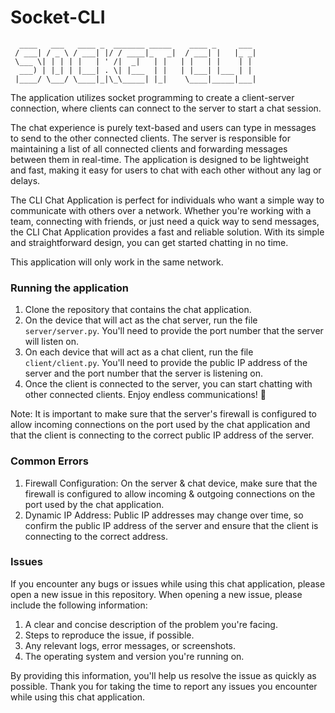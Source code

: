 # Socket-CLI

```
  ____   ___   ____ _  _______ _____    ____ _     ___ 
 / ___| / _ \ / ___| |/ / ____|_   _|  / ___| |   |_ _|
 \___ \| | | | |   | ' /|  _|   | |   | |   | |    | | 
  ___) | |_| | |___| . \| |___  | |   | |___| |___ | | 
 |____/ \___/ \____|_|\_\_____| |_|    \____|_____|___|
```

The application utilizes socket programming to create a client-server connection, where clients can connect to the server to start a chat session.

The chat experience is purely text-based and users can type in messages to send to the other connected clients. The server is responsible for maintaining a list of all connected clients and forwarding messages between them in real-time. The application is designed to be lightweight and fast, making it easy for users to chat with each other without any lag or delays.

The CLI Chat Application is perfect for individuals who want a simple way to communicate with others over a network. Whether you're working with a team, connecting with friends, or just need a quick way to send messages, the CLI Chat Application provides a fast and reliable solution. With its simple and straightforward design, you can get started chatting in no time.

This application will only work in the same network.

### Running the application
1. Clone the repository that contains the chat application.
2. On the device that will act as the chat server, run the file ```server/server.py```. You'll need to provide the port number that the server will listen on.
3. On each device that will act as a chat client, run the file ```client/client.py```. You'll need to provide the public IP address of the server and the port number that the server is listening on.
4. Once the client is connected to the server, you can start chatting with other connected clients. Enjoy endless communications! 💬

Note: It is important to make sure that the server's firewall is configured to allow incoming connections on the port used by the chat application and that the client is connecting to the correct public IP address of the server.

### Common Errors
1. Firewall Configuration: On the server & chat device, make sure that the firewall is configured to allow incoming & outgoing connections on the port used by the chat application.
2. Dynamic IP Address: Public IP addresses may change over time, so confirm the public IP address of the server and ensure that the client is connecting to the correct address.

### Issues

If you encounter any bugs or issues while using this chat application, please open a new issue in this repository. When opening a new issue, please include the following information:

1. A clear and concise description of the problem you're facing.  
2. Steps to reproduce the issue, if possible.  
3. Any relevant logs, error messages, or screenshots.  
4. The operating system and version you're running on.  

By providing this information, you'll help us resolve the issue as quickly as possible. Thank you for taking the time to report any issues you encounter while using this chat application.






